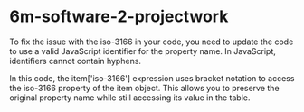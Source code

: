 # 6m-software-2-projectwork

To fix the issue with the iso-3166 in your code, you need to update the code to use a valid JavaScript identifier for the property name. In JavaScript, identifiers cannot contain hyphens.

In this code, the item['iso-3166'] expression uses bracket notation to access the iso-3166 property of the item object. This allows you to preserve the original property name while still accessing its value in the table.
